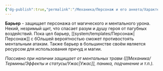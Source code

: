 ```yaml
---
{"dg-publish":true,"permalink":"/Механика/Персонаж и его анкета/Характеристики/Подробнее/Барьер/","noteIcon":"","created":"2025-08-21T13:47:47.788+03:00","updated":"2025-09-04T07:51:45.386+03:00"}
---
```




**Барьер** - защищает персонажа от магического и ментального урона. Некий, незримый щит, что спасает разум и душу героя от пагубных воздействий. Пока цел барьер, [[system/templates/Персонаж\|Персонаж]] с бОльшей вероятностью сможет противостоять ментальным атакам. Также барьер в большинстве своём является ресурсом для использования причуд и магии. 

*Пассивно при наличии защищает от ментальных травм ([[Механика/Термины/Эффекты и статусы/Ужас\|Ужас]], паника, подчинение и т.п.).*